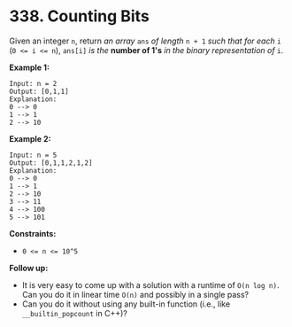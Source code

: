 # 338. Counting Bits
Given an integer `n`, return *an array* `ans` *of length* `n + 1` *such that for each* `i` (`0 <= i <= n`), `ans[i]` *is the* **number of 1's** *in the binary representation of* `i`.

**Example 1:**
```
Input: n = 2
Output: [0,1,1]
Explanation:
0 --> 0
1 --> 1
2 --> 10
```

**Example 2:**
```
Input: n = 5
Output: [0,1,1,2,1,2]
Explanation:
0 --> 0
1 --> 1
2 --> 10
3 --> 11
4 --> 100
5 --> 101
```

**Constraints:**
- `0 <= n <= 10^5`

**Follow up:**
- It is very easy to come up with a solution with a runtime of `O(n log n)`. Can you do it in linear time `O(n)` and possibly in a single pass?
- Can you do it without using any built-in function (i.e., like `__builtin_popcount` in C++)?
